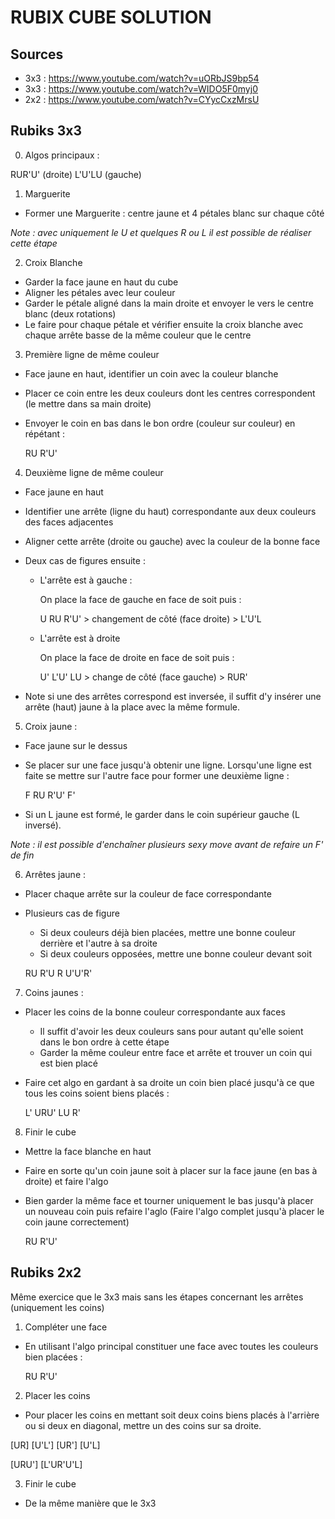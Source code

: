 # RUBIX CUBE SOLUTION

## Sources

- 3x3 : https://www.youtube.com/watch?v=uORbJS9bp54
- 3x3 : https://www.youtube.com/watch?v=WIDO5F0myj0
- 2x2 : https://www.youtube.com/watch?v=CYycCxzMrsU

## Rubiks 3x3

0. Algos principaux :

  RUR'U' (droite)
  L'U'LU (gauche)

1. Marguerite

  * Former une Marguerite : centre jaune et 4 pétales blanc sur chaque côté

*Note : avec uniquement le U et quelques R ou L il est possible de réaliser cette étape*

2. Croix Blanche

  * Garder la face jaune en haut du cube
  * Aligner les pétales avec leur couleur
  * Garder le pétale aligné dans la main droite et envoyer le vers le centre blanc (deux rotations)
  * Le faire pour chaque pétale et vérifier ensuite la croix blanche avec chaque arrête basse de la même couleur que le centre
  
3. Première ligne de même couleur

  * Face jaune en haut, identifier un coin avec la couleur blanche
  * Placer ce coin entre les deux couleurs dont les centres correspondent (le mettre dans sa main droite)
  * Envoyer le coin en bas dans le bon ordre (couleur sur couleur) en répétant :
  
    RU R'U'
    
4. Deuxième ligne de même couleur

  * Face jaune en haut
  * Identifier une arrête (ligne du haut) correspondante aux deux couleurs des faces adjacentes
  * Aligner cette arrête (droite ou gauche) avec la couleur de la bonne face
  * Deux cas de figures ensuite :
  
    - L'arrête est à gauche :
    
      On place la face de gauche en face de soit puis :
     
      U RU R'U' > changement de côté (face droite) > L'U'L
  
    - L'arrête est à droite
    
      On place la face de droite en face de soit puis :
      
      U' L'U' LU > change de côté (face gauche) > RUR'
      
   * Note si une des arrêtes correspond est inversée, il suffit d'y insérer une arrête (haut) jaune à la place avec la même formule.
      
5. Croix jaune :

  * Face jaune sur le dessus
  * Se placer sur une face jusqu'à obtenir une ligne.
    Lorsqu'une ligne est faite se mettre sur l'autre face pour former une deuxième ligne :
  
    F RU R'U' F'

  * Si un L jaune est formé, le garder dans le coin supérieur gauche (L inversé).

*Note : il est possible d'enchaîner plusieurs sexy move avant de refaire un F' de fin*
    
6. Arrêtes jaune :

  * Placer chaque arrête sur la couleur de face correspondante
  * Plusieurs cas de figure
    - Si deux couleurs déjà bien placées, mettre une bonne couleur derrière et l'autre à sa droite
    - Si deux couleurs opposées, mettre une bonne couleur devant soit
    
    RU R'U  R U'U'R'
    
7. Coins jaunes :

  * Placer les coins de la bonne couleur correspondante aux faces
    - Il suffit d'avoir les deux couleurs sans pour autant qu'elle soient dans le bon ordre à cette étape
    - Garder la même couleur entre face et arrête et trouver un coin qui est bien placé
  * Faire cet algo en gardant à sa droite un coin bien placé jusqu'à ce que tous les coins soient biens placés :

    L' URU' LU R'
    
8. Finir le cube

  * Mettre la face blanche en haut
  * Faire en sorte qu'un coin jaune soit à placer sur la face jaune (en bas à droite) et faire l'algo 
  * Bien garder la même face et tourner uniquement le bas jusqu'à placer un nouveau coin puis refaire l'aglo
    (Faire l'algo complet jusqu'à placer le coin jaune correctement)
  
    RU R'U'
    
  
## Rubiks 2x2

Même exercice que le 3x3 mais sans les étapes concernant les arrêtes (uniquement les coins)

1. Compléter une face 

  * En utilisant l'algo principal constituer une face avec toutes les couleurs bien placées :

    RU R'U'

2. Placer les coins

  * Pour placer les coins en mettant soit deux coins biens placés à l'arrière ou
  si deux en diagonal, mettre un des coins sur sa droite.

  [UR] [U'L'] [UR'] [U'L]

  [URU'] [L'UR'U'L]

3. Finir le cube

  * De la même manière que le 3x3

